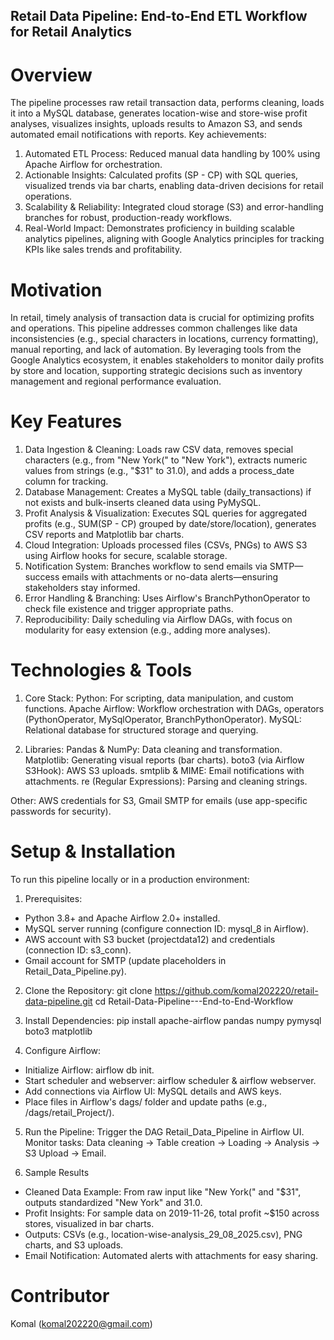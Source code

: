 ## Retail Data Pipeline: End-to-End ETL Workflow for Retail Analytics

# Overview 
The pipeline processes raw retail transaction data, performs cleaning, loads it into a MySQL database, generates location-wise and store-wise profit analyses, visualizes insights, uploads results to Amazon S3, and sends automated email notifications with reports.
Key achievements:
1. Automated ETL Process: Reduced manual data handling by 100% using Apache Airflow for orchestration.
2. Actionable Insights: Calculated profits (SP - CP) with SQL queries, visualized trends via bar charts, enabling data-driven decisions for retail operations.
3. Scalability & Reliability: Integrated cloud storage (S3) and error-handling branches for robust, production-ready workflows.
4. Real-World Impact: Demonstrates proficiency in building scalable analytics pipelines, aligning with Google Analytics principles for tracking KPIs like sales trends and profitability.

# Motivation
In retail, timely analysis of transaction data is crucial for optimizing profits and operations. This pipeline addresses common challenges like data inconsistencies (e.g., special characters in locations, currency formatting), manual reporting, and lack of automation. By leveraging tools from the Google Analytics ecosystem, it enables stakeholders to monitor daily profits by store and location, supporting strategic decisions such as inventory management and regional performance evaluation.

# Key Features
1. Data Ingestion & Cleaning: Loads raw CSV data, removes special characters (e.g., from "New York(" to "New York"), extracts numeric values from strings (e.g., "$31" to 31.0), and adds a process_date column for tracking.
2. Database Management: Creates a MySQL table (daily_transactions) if not exists and bulk-inserts cleaned data using PyMySQL.
3. Profit Analysis & Visualization: Executes SQL queries for aggregated profits (e.g., SUM(SP - CP) grouped by date/store/location), generates CSV reports and Matplotlib bar charts.
4. Cloud Integration: Uploads processed files (CSVs, PNGs) to AWS S3 using Airflow hooks for secure, scalable storage.
5. Notification System: Branches workflow to send emails via SMTP—success emails with attachments or no-data alerts—ensuring stakeholders stay informed.
6. Error Handling & Branching: Uses Airflow's BranchPythonOperator to check file existence and trigger appropriate paths.
7. Reproducibility: Daily scheduling via Airflow DAGs, with focus on modularity for easy extension (e.g., adding more analyses).

# Technologies & Tools

1. Core Stack:
Python: For scripting, data manipulation, and custom functions.
Apache Airflow: Workflow orchestration with DAGs, operators (PythonOperator, MySqlOperator, BranchPythonOperator).
MySQL: Relational database for structured storage and querying.

2. Libraries:
Pandas & NumPy: Data cleaning and transformation.
Matplotlib: Generating visual reports (bar charts).
boto3 (via Airflow S3Hook): AWS S3 uploads.
smtplib & MIME: Email notifications with attachments.
re (Regular Expressions): Parsing and cleaning strings.

Other: AWS credentials for S3, Gmail SMTP for emails (use app-specific passwords for security).

# Setup & Installation
To run this pipeline locally or in a production environment:
1. Prerequisites:
- Python 3.8+ and Apache Airflow 2.0+ installed.
- MySQL server running (configure connection ID: mysql_8 in Airflow).
- AWS account with S3 bucket (projectdata12) and credentials (connection ID: s3_conn).
- Gmail account for SMTP (update placeholders in Retail_Data_Pipeline.py).

2. Clone the Repository: git clone https://github.com/komal202220/retail-data-pipeline.git
                         cd Retail-Data-Pipeline---End-to-End-Workflow

3. Install Dependencies: pip install apache-airflow pandas numpy pymysql boto3 matplotlib

4. Configure Airflow:
- Initialize Airflow: airflow db init.
- Start scheduler and webserver: airflow scheduler & airflow webserver.
- Add connections via Airflow UI: MySQL details and AWS keys.
- Place files in Airflow's dags/ folder and update paths (e.g., /dags/retail_Project/).

5. Run the Pipeline: Trigger the DAG Retail_Data_Pipeline in Airflow UI. Monitor tasks: Data cleaning → Table creation → Loading → Analysis → S3 Upload → Email.

6. Sample Results
- Cleaned Data Example: From raw input like "New York(" and "$31", outputs standardized "New York" and 31.0.
- Profit Insights: For sample data on 2019-11-26, total profit ~$150 across stores, visualized in bar charts.
- Outputs: CSVs (e.g., location-wise-analysis_29_08_2025.csv), PNG charts, and S3 uploads.
- Email Notification: Automated alerts with attachments for easy sharing.

# Contributor 
Komal (komal202220@gmail.com)
